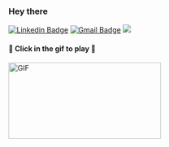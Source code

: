 ### Hey there
[![Linkedin Badge](https://img.shields.io/badge/-Wagner%20Franchin-283e4a?style=flat-square&logo=Linkedin&logoColor=white&link=https://www.linkedin.com/in/wagner-franchin/)](https://www.linkedin.com/in/wagner-franchin/)
[![Gmail Badge](https://img.shields.io/badge/-wagner.franchin@gmail.com-d93025?style=flat-square&logo=Gmail&logoColor=white&link=mailto:wagner.franchin@gmail.com)](mailto:wagner.franchin@gmail.com)
![](https://visitor-badge.glitch.me/badge?page_id=wagnerjfr.wagnerjfr)

#### :rocket: Click in the gif to play :rocket:
<a href="https://sites.google.com/site/ufoinvasiongame/">
   <img align="center" alt="GIF" src="https://github.com/wagnerjfr/wagnerjfr/blob/main/res/ufo.gif?raw=true" width="300" height="150" />
</a>

